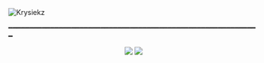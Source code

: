 <img src="https://media.discordapp.net/attachments/1250475373502791702/1268007964099215360/2021324243.pngex=66aadbf1&is=66a98a71&hm=ac65d25649b507b3097e217810c444f37f1ad79ff76ed96cf90a0dfbdfd280b8&=&format=webp&quality=lossless&width=939&height=559" alt="Krysiekz"/>

━━━━━━━━━━━━━━━━━━━━━━━━━━━━━━━━━━━━━━━━━━━━━━━━━━━━━━━━━━━━

<p align="center">
 <a href="https://discord.com/users/797467886456930304"><img src="https://img.shields.io/badge/Cocukşube Kayra%20-7289DA.svg?&style=for-the-badge&logo=discord&logoColor=white"></a>
     <a href="https://www.instagram.com/cocuksube_kayra/" target"blank_"><img src="https://img.shields.io/badge/INSTAGRAM%20-DC3175.svg?&style=for-the-badge&logo=instagram&logoColor=white"></a>

